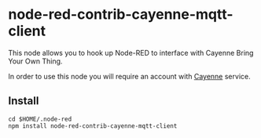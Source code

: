 # node-red-contrib-cayenne-mqtt-client

This node allows you to hook up Node-RED to interface with Cayenne Bring Your Own Thing.

In order to use this node you will require an account with 
[Cayenne](https://cayenne.mydevices.com/) service.

## Install

```
cd $HOME/.node-red
npm install node-red-contrib-cayenne-mqtt-client
```